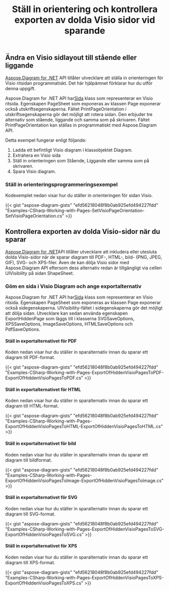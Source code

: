﻿---
title: Ställ in orientering och kontrollera exporten av dolda Visio sidor vid sparande
type: docs
weight: 20
url: /sv/net/set-orientation-and-control-the-export-of-hidden-visio-pages-on-saving/
description: Det här avsnittet förklarar hur du ställer in sidans layout med Aspose.Diagram.
---
## **Ändra en Visio sidlayout till stående eller liggande**
[Aspose.Diagram for .NET](https://products.aspose.com/diagram/net/) API tillåter utvecklare att ställa in orienteringen för Visio ritsidan programmatiskt. Det här hjälpämnet förklarar hur du utför denna uppgift.

 Aspose.Diagram for .NET API har[Sida](http://www.aspose.com/api/net/diagram/aspose.diagram/page) klass som representerar en Visio ritsida. Egenskapen PageSheet som exponeras av klassen Page exponerar också utskriftsegenskaperna. Fältet PrintPageOrientation i utskriftsegenskaperna gör det möjligt att rotera sidan. Den erbjuder tre alternativ som stående, liggande och samma som på skrivaren. Fältet PrintPageOrientation kan ställas in programmatiskt med Aspose.Diagram API.

Detta exempel fungerar enligt följande:

1. Ladda ett befintligt Visio diagram i klassobjektet Diagram.
1. Extrahera en Visio sida
1. Ställ in orienteringen som Stående, Liggande eller samma som på skrivaren.
1. Spara Visio diagram.
### **Ställ in orienteringsprogrammeringsexempel**
Kodexemplet nedan visar hur du ställer in orienteringen för sidan Visio.

{{< gist "aspose-diagram-gists" "efd56218048f8b0ab925efd494227fdd" "Examples-CSharp-Working-with-Pages-SetVisioPageOrientation-SetVisioPageOrientation.cs" >}}
## **Kontrollera exporten av dolda Visio-sidor när du sparar**
[Aspose.Diagram for .NET](https://products.aspose.com/diagram/net/)API tillåter utvecklare att inkludera eller utesluta dolda Visio-sidor när de sparar diagram till PDF-, HTML-, bild- (PNG, JPEG, GIF), SVG- och XPS-filer. Även de kan dölja Visio sidor med Aspose.Diagram API eftersom dess alternativ redan är tillgängligt via cellen UIVisibility på sidan ShapeSheet.
### **Göm en sida i Visio Diagram och ange exportalternativ**
 Aspose.Diagram for .NET API har[Sida](http://www.aspose.com/api/net/diagram/aspose.diagram/page) klass som representerar en Visio ritsida. Egenskapen PageSheet som exponeras av klassen Page exponerar också sidegenskaperna. UIVisibility-fältet i sidegenskaperna gör det möjligt att dölja sidan. Utvecklare kan sedan använda egenskapen ExportHiddenPage som läggs till i klasserna SVGSaveOptions, XPSSaveOptions, ImageSaveOptions, HTMLSaveOptions och PdfSaveOptions.
#### **Ställ in exportalternativet för PDF**
Koden nedan visar hur du ställer in sparalternativ innan du sparar ett diagram till PDF-format.

{{< gist "aspose-diagram-gists" "efd56218048f8b0ab925efd494227fdd" "Examples-CSharp-Working-with-Pages-ExportOfHiddenVisioPagesToPDF-ExportOfHiddenVisioPagesToPDF.cs" >}}
#### **Ställ in exportalternativet för HTML**
Koden nedan visar hur du ställer in sparalternativ innan du sparar ett diagram till HTML-format.

{{< gist "aspose-diagram-gists" "efd56218048f8b0ab925efd494227fdd" "Examples-CSharp-Working-with-Pages-ExportOfHiddenVisioPagesToHTML-ExportOfHiddenVisioPagesToHTML.cs" >}}
#### **Ställ in exportalternativet för bild**
Koden nedan visar hur du ställer in sparalternativ innan du sparar ett diagram till bildformat.

{{< gist "aspose-diagram-gists" "efd56218048f8b0ab925efd494227fdd" "Examples-CSharp-Working-with-Pages-ExportOfHiddenVisioPagesToImage-ExportOfHiddenVisioPagesToImage.cs" >}}
#### **Ställ in exportalternativet för SVG**
Koden nedan visar hur du ställer in sparalternativ innan du sparar ett diagram till SVG-format.

{{< gist "aspose-diagram-gists" "efd56218048f8b0ab925efd494227fdd" "Examples-CSharp-Working-with-Pages-ExportOfHiddenVisioPagesToSVG-ExportOfHiddenVisioPagesToSVG.cs" >}}
#### **Ställ in exportalternativet för XPS**
Koden nedan visar hur du ställer in sparalternativ innan du sparar ett diagram till XPS-format.

{{< gist "aspose-diagram-gists" "efd56218048f8b0ab925efd494227fdd" "Examples-CSharp-Working-with-Pages-ExportOfHiddenVisioPagesToXPS-ExportOfHiddenVisioPagesToXPS.cs" >}}
